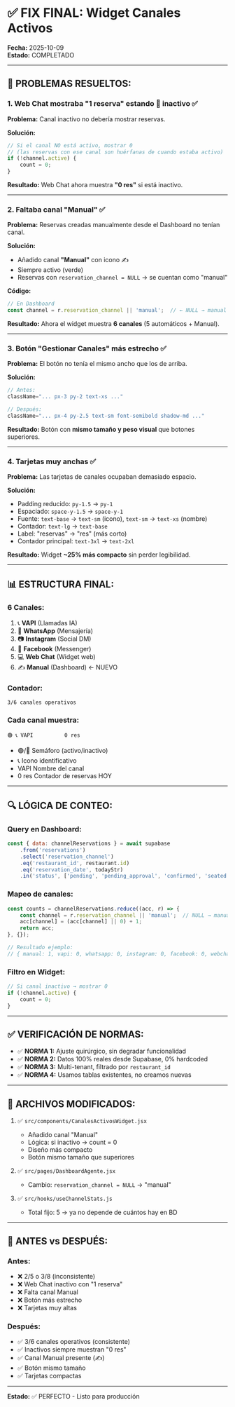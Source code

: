 # ✅ FIX FINAL: Widget Canales Activos

**Fecha:** 2025-10-09  
**Estado:** COMPLETADO

---

## 🎯 **PROBLEMAS RESUELTOS:**

### **1. Web Chat mostraba "1 reserva" estando 🔴 inactivo** ✅

**Problema:** Canal inactivo no debería mostrar reservas.

**Solución:**
```javascript
// Si el canal NO está activo, mostrar 0
// (las reservas con ese canal son huérfanas de cuando estaba activo)
if (!channel.active) {
    count = 0;
}
```

**Resultado:** Web Chat ahora muestra **"0 res"** si está inactivo.

---

### **2. Faltaba canal "Manual"** ✅

**Problema:** Reservas creadas manualmente desde el Dashboard no tenían canal.

**Solución:**
- Añadido canal **"Manual"** con icono ✍️
- Siempre activo (verde)
- Reservas con `reservation_channel = NULL` → se cuentan como "manual"

**Código:**
```javascript
// En Dashboard
const channel = r.reservation_channel || 'manual';  // ← NULL → manual
```

**Resultado:** Ahora el widget muestra **6 canales** (5 automáticos + Manual).

---

### **3. Botón "Gestionar Canales" más estrecho** ✅

**Problema:** El botón no tenía el mismo ancho que los de arriba.

**Solución:**
```javascript
// Antes:
className="... px-3 py-2 text-xs ..."

// Después:
className="... px-4 py-2.5 text-sm font-semibold shadow-md ..."
```

**Resultado:** Botón con **mismo tamaño y peso visual** que botones superiores.

---

### **4. Tarjetas muy anchas** ✅

**Problema:** Las tarjetas de canales ocupaban demasiado espacio.

**Solución:**
- Padding reducido: `py-1.5` → `py-1`
- Espaciado: `space-y-1.5` → `space-y-1`
- Fuente: `text-base` → `text-sm` (icono), `text-sm` → `text-xs` (nombre)
- Contador: `text-lg` → `text-base`
- Label: "reservas" → "res" (más corto)
- Contador principal: `text-3xl` → `text-2xl`

**Resultado:** Widget **~25% más compacto** sin perder legibilidad.

---

## 📊 **ESTRUCTURA FINAL:**

### **6 Canales:**
1. 📞 **VAPI** (Llamadas IA)
2. 💬 **WhatsApp** (Mensajería)
3. 📷 **Instagram** (Social DM)
4. 👥 **Facebook** (Messenger)
5. 💻 **Web Chat** (Widget web)
6. ✍️ **Manual** (Dashboard) ← NUEVO

### **Contador:**
```
3/6 canales operativos
```

### **Cada canal muestra:**
```
🟢 📞 VAPI          0 res
```

- 🟢/🔴 Semáforo (activo/inactivo)
- 📞 Icono identificativo
- VAPI Nombre del canal
- 0 res Contador de reservas HOY

---

## 🔍 **LÓGICA DE CONTEO:**

### **Query en Dashboard:**
```javascript
const { data: channelReservations } = await supabase
    .from('reservations')
    .select('reservation_channel')
    .eq('restaurant_id', restaurant.id)
    .eq('reservation_date', todayStr)
    .in('status', ['pending', 'pending_approval', 'confirmed', 'seated', 'completed']);
```

### **Mapeo de canales:**
```javascript
const counts = channelReservations.reduce((acc, r) => {
    const channel = r.reservation_channel || 'manual';  // NULL → manual
    acc[channel] = (acc[channel] || 0) + 1;
    return acc;
}, {});

// Resultado ejemplo:
// { manual: 1, vapi: 0, whatsapp: 0, instagram: 0, facebook: 0, webchat: 0 }
```

### **Filtro en Widget:**
```javascript
// Si canal inactivo → mostrar 0
if (!channel.active) {
    count = 0;
}
```

---

## ✅ **VERIFICACIÓN DE NORMAS:**

- ✅ **NORMA 1:** Ajuste quirúrgico, sin degradar funcionalidad
- ✅ **NORMA 2:** Datos 100% reales desde Supabase, 0% hardcoded
- ✅ **NORMA 3:** Multi-tenant, filtrado por `restaurant_id`
- ✅ **NORMA 4:** Usamos tablas existentes, no creamos nuevas

---

## 📝 **ARCHIVOS MODIFICADOS:**

1. ✅ `src/components/CanalesActivosWidget.jsx`
   - Añadido canal "Manual"
   - Lógica: si inactivo → count = 0
   - Diseño más compacto
   - Botón mismo tamaño que superiores

2. ✅ `src/pages/DashboardAgente.jsx`
   - Cambio: `reservation_channel = NULL` → "manual"

3. ✅ `src/hooks/useChannelStats.js`
   - Total fijo: 5 → ya no depende de cuántos hay en BD

---

## 🎨 **ANTES vs DESPUÉS:**

### **Antes:**
- ❌ 2/5 o 3/8 (inconsistente)
- ❌ Web Chat inactivo con "1 reserva"
- ❌ Falta canal Manual
- ❌ Botón más estrecho
- ❌ Tarjetas muy altas

### **Después:**
- ✅ 3/6 canales operativos (consistente)
- ✅ Inactivos siempre muestran "0 res"
- ✅ Canal Manual presente (✍️)
- ✅ Botón mismo tamaño
- ✅ Tarjetas compactas

---

**Estado:** ✅ PERFECTO - Listo para producción

